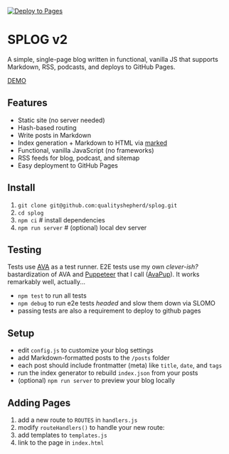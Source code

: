 [![Deploy to Pages](https://github.com/qualityshepherd/splog/actions/workflows/deploy2pages.yml/badge.svg)](https://github.com/qualityshepherd/splog/actions/workflows/deploy2pages.yml)

# SPLOG v2

A simple, single-page blog written in functional, vanilla JS that supports Markdown, RSS, podcasts, and deploys to GitHub Pages.

[DEMO](https://splog.brine.dev)

## Features
- Static site (no server needed)
- Hash-based routing
- Write posts in Markdown
- Index generation + Markdown to HTML via [marked](https://github.com/markedjs/marked)
- Functional, vanilla JavaScript (no frameworks)
- RSS feeds for blog, podcast, and sitemap
- Easy deployment to GitHub Pages

## Install
1. `git clone git@github.com:qualityshepherd/splog.git`
1. `cd splog`
1. `npm ci`           # install dependencies
1. `npm run server`   # (optional) local dev server

## Testing
Tests use [AVA](https://github.com/avajs/ava) as a test runner. E2E tests use my own _clever-ish?_ bastardization of AVA and [Puppeteer](https://www.npmjs.com/package/puppeteer) that I call ([AvaPup](https://github.com/qualityshepherd/splog/blob/main/tests/avapup.js)). It works remarkably well, actually...

- `npm test` to run all tests
- `npm debug` to run e2e tests _headed_ and slow them down via SLOMO
- passing tests are also a requirement to deploy to github pages

## Setup
- edit `config.js` to customize your blog settings
- add Markdown-formatted posts to the `/posts` folder
- each post should include frontmatter (meta) like `title`, `date`, and `tags`
- run the index generator to rebuild `index.json` from your posts
- (optional) `npm run server` to preview your blog locally

## Adding Pages
1. add a new route to `ROUTES` in `handlers.js`
1. modify `routeHandlers()` to handle your new route:
1. add templates to `templates.js`
1. link to the page in `index.html`
